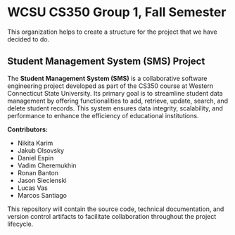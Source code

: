 # WCSU CS350 Group 1, Fall Semester

This organization helps to create a structure for the project that we have decided to do.

## Student Management System (SMS) Project  

The **Student Management System (SMS)** is a collaborative software engineering project developed as part of the CS350 course at Western Connecticut State University. Its primary goal is to streamline student data management by offering functionalities to add, retrieve, update, search, and delete student records. This system ensures data integrity, scalability, and performance to enhance the efficiency of educational institutions.  

**Contributors:**  
- Nikita Karim  
- Jakub Olsovsky  
- Daniel Espin  
- Vadim Cheremukhin  
- Ronan Banton  
- Jason Siecienski  
- Lucas Vas  
- Marcos Santiago  

This repository will contain the source code, technical documentation, and version control artifacts to facilitate collaboration throughout the project lifecycle.

